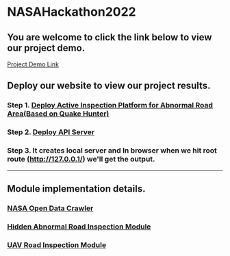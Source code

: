 # NASAHackathon2022

## You are welcome to click the link below to view our project demo.

[Project Demo Link](http://nasahackthon.thebestyea.net)


## Deploy our website to view our project results.

### Step 1. [Deploy Active Inspection Platform for Abnormal Road Area\(Based on Quake Hunter\)](https://github.com/love3499/NASAHackathon-2022-Southern-Taiwan-Stars/tree/main/ActiveInspectionPlatformForAbnormalRoadArea)


### Step 2. [Deploy API Server](https://github.com/love3499/NASAHackathon-2022-Southern-Taiwan-Stars/tree/main/APIServer)

### Step 3. It creates local server and In browser when we hit root route (http://127.0.0.1/) we'll get the output.
---

## Module implementation details.

### [NASA Open Data Crawler](https://github.com/love3499/NASAHackathon-2022-Southern-Taiwan-Stars/tree/main/NasaOpenDataCrawler)

### [Hidden Abnormal Road Inspection Module](https://github.com/love3499/NASAHackathon-2022-Southern-Taiwan-Stars/tree/main/HiddenAbnormalRoadInspectionModule)

### [UAV Road Inspection Module](https://github.com/love3499/NASAHackathon-2022-Southern-Taiwan-Stars/tree/main/UAVRoadInspectionModule)